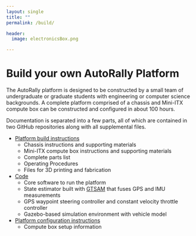 ```yaml
---
layout: single
title: ""
permalink: /build/

header:
  image: electronicsBox.png

---
```


# Build your own AutoRally Platform

The AutoRally platform is designed to be constructed by a small team of undergraduate or graduate students with engineering or computer science backgrounds. A complete platform comprised of a chassis and Mini-ITX compute box can be constructed and configured in about 100 hours.

Documentation is separated into a few parts, all of which are contained in two GitHub repositories  along with all supplemental files. 

  * [Platform build instructions](https://github.com/AutoRally/autorally_platform_instructions)
    * Chassis instructions and supporting materials
    * Mini-ITX compute box instructions and supporting materials
    * Complete parts list
    * Operating Procedures
    * Files for 3D printing and fabrication
  * [Code](https://github.com/AutoRally/autorally)
    * Core software to run the platform
    * State estimator built with [GTSAM](https://collab.cc.gatech.edu/borg/) that fuses GPS and IMU measurements
    * GPS waypoint steering controller and constant velocity throttle controller
    * Gazebo-based simulation environment with vehicle model
  * [Platform configuration instructions](https://github.com/AutoRally/autorally/wiki)
    * Compute box setup information
